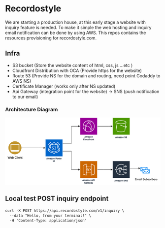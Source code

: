 # Recordostyle
We are starting a production house, at this early stage a website with inquiry feature is needed. To make it simple the web hosting and inquiry email notification can be done by using AWS. This repos contains the resources provisioning for recordostyle.com.

## Infra

- S3 bucket (Store the website content of html, css, js ...etc )
- Cloudfront Distribution with OCA (Provide https for the website)
- Route 53 (Provide NS for the domain and routing, need point Godaddy to AWS NS)
- Certificate Manager (works only after NS updated)
- Api Gateway (integration point for the website) -> SNS (push notification to our email)

### Architecture Diagram
![Architecture Diagram](recordostyle-infra.png)

## Local test POST inquiry endpoint
```
curl -X POST https://api.recordostyle.com/v1/inquiry \
  --data "Hello, from your terminal!" \
  -H 'Content-Type: application/json'
```